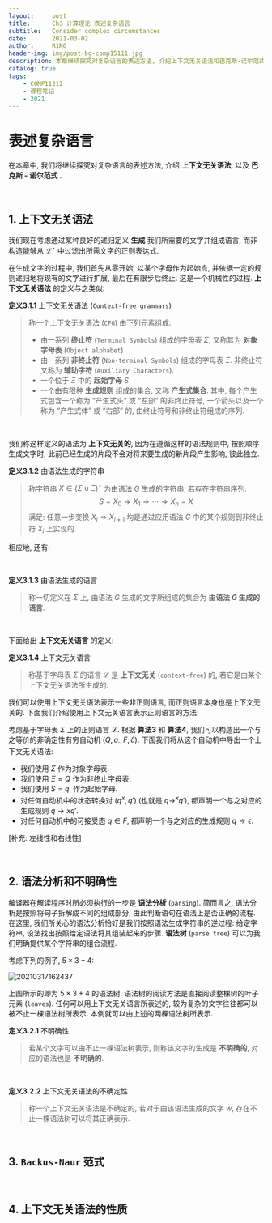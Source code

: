 ```yaml
---
layout:     post
title:      Ch3 计算理论 表述复杂语言
subtitle:   Consider complex circumstances
date:       2021-03-02
author:     R1NG
header-img: img/post-bg-comp15111.jpg
description: 本章继续探究对复杂语言的表述方法, 介绍上下文无关语法和巴克斯-诺尔范式. 
catalog: true
tags:
    - COMP11212
    - 课程笔记
    - 2021
---
```


# 表述复杂语言

在本章中, 我们将继续探究对复杂语言的表述方法, 介绍 **上下文无关语法**, 以及 **巴克斯 - 诺尔范式** . 

<br>

## 1. 上下文无关语法
我们现在考虑通过某种良好的递归定义 **生成** 我们所需要的文字并组成语言, 而非构造能够从 $\mathscr{L}^{\star}$ 中过滤出所需文字的正则表达式. 

在生成文字的过程中, 我们首先从零开始, 以某个字母作为起始点, 并依据一定的规则递归地将现有的文字进行扩展, 最后在有限步后终止. 这是一个机械性的过程. **上下文无关语法** 的定义与之类似: 

**定义3.1.1** 上下文无关语法 (`Context-free grammars`)
>称一个上下文无关语法 (`CFG`) 由下列元素组成:
> * 由一系列 **终止符** (`Terminal Symbols`) 组成的字母表 $\Sigma$, 又称其为 **对象字母表** (`Object alphabet`)
> * 由一系列 **非终止符** (`Non-terminal Symbols`) 组成的字母表 $\Xi$. 非终止符又称为 **辅助字符** (`Auxiliary Characters`). 
> * 一个位于 $\Xi$ 中的 **起始字母** $S$
> * 一个由有限种 **生成规则** 组成的集合, 又称 **产生式集合**. 其中, 每个产生式包含一个称为 “产生式头” 或 “左部” 的非终止符号, 一个箭头以及一个称为 “产生式体” 或 “右部” 的, 由终止符号和非终止符组成的序列.

<br>

我们称这样定义的语法为 **上下文无关的**, 因为在遵循这样的语法规则中, 按照顺序生成文字时, 此前已经生成的片段不会对将来要生成的新片段产生影响, 彼此独立.

**定义3.1.2** 由语法生成的字符串
>称字符串 $X \in (\Sigma \cup \Xi)^{\star}$ 为由语法 $G$ 生成的字符串, 若存在字符串序列:
> $$S = X_0\Rightarrow X_1\Rightarrow \cdots \Rightarrow X_n = X$$
> 满足: 任意一步变换 $X_i \Rightarrow X_{i+1}$ 均是通过应用语法 $G$ 中的某个规则到非终止符 $X_i$ 上实现的. 

相应地, 还有:

<br>

**定义3.1.3** 由语法生成的语言
> 称一切定义在 $\Sigma$ 上, 由语法 $G$ 生成的文字所组成的集合为 **由语法 $G$ 生成的语言**. 

<br>

下面给出 **上下文无关语言** 的定义:

**定义3.1.4** 上下文无关语言
> 称基于字母表 $\Sigma$ 的语言 $\mathscr{L}$ 是 **上下文无关** (`context-free`) 的, 若它是由某个上下文无关语法所生成的. 

我们可以使用上下文无关语法表示一些非正则语言, 而正则语言本身也是上下文无关的. 下面我们介绍使用上下文无关语言表示正则语言的方法:<br>

考虑基于字母表 $\Sigma$ 上的正则语言 $\mathscr{L}$. 根据 **算法3** 和 **算法4**, 我们可以构造出一个与之等价的非确定性有穷自动机 $(Q, q_{\cdot}, F, \delta)$. 下面我们将从这个自动机中导出一个上下文无关语法:

* 我们使用 $\Sigma$ 作为对象字母表. 
* 我们使用 $\Xi = Q$ 作为非终止字母表. 
* 我们使用 $S = q_{\cdot}$ 作为起始字母. 
* 对任何自动机中的状态转换对 $(q^{x}, q')$ (也就是 $q\rightarrow^{x}q'$), 都声明一个与之对应的生成规则 $q\rightarrow xq'$.
* 对任何自动机中的可接受态 $q\in F$, 都声明一个与之对应的生成规则 $q \rightarrow \epsilon$.

[补充: 左线性和右线性]

<br>

## 2. 语法分析和不明确性
编译器在解读程序时所必须执行的一步是 **语法分析** (`parsing`). 简而言之, 语法分析是按照将句子拆解成不同的组成部分, 由此判断语句在语法上是否正确的流程. 在这里, 我们所关心的语法分析恰好是我们按照语法生成字符串的逆过程: 给定字符串, 设法找出按照给定语法将其组装起来的步骤. **语法树** (`parse tree`) 可以为我们明确提供某个字符串的组合流程. 

考虑下列的例子, $5 \times 3 + 4$:

![20210317162437](https://cdn.jsdelivr.net/gh/KirisameMarisaa/KirisameMarisaa.github.io/img/blogpost_images/20210317162437.png)

上图所示的即为 $5 \times 3 + 4$ 的语法树. 语法树的阅读方法是直接阅读整棵树的叶子元素 (`leaves`). 任何可以用上下文无关语言所表述的, 较为复杂的文字往往都可以被不止一棵语法树所表示. 本例就可以由上述的两棵语法树所表示. 

**定义3.2.1** 不明确性
> 若某个文字可以由不止一棵语法树表示, 则称该文字的生成是 **不明确的**, 对应的语法也是 **不明确的**. 
 
<br>

**定义3.2.2** 上下文无关语法的不确定性
>称一个上下文无关语法是不确定的, 若对于由该语法生成的文字 $w$, 存在不止一棵语法树可以将其正确表示. 

<br>

## 3. `Backus-Naur` 范式


<br>

## 4. 上下文无关语法的性质